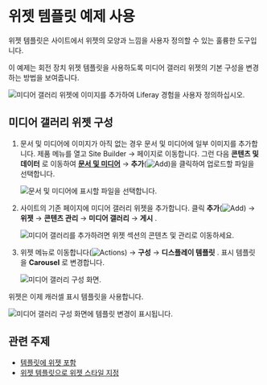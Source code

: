 # 위젯 템플릿 예제 사용

위젯 템플릿은 사이트에서 위젯의 모양과 느낌을 사용자 정의할 수 있는 훌륭한 도구입니다.

이 예제는 회전 장치 위젯 템플릿을 사용하도록 미디어 갤러리 위젯의 기본 구성을 변경하는 방법을 보여줍니다.

![미디어 갤러리 위젯에 이미지를 추가하여 Liferay 경험을 사용자 정의하십시오.](./using-a-widget-template-example/images/04.gif)

## 미디어 갤러리 위젯 구성

1. 문서 및 미디어에 이미지가 아직 없는 경우 문서 및 미디어에 일부 이미지를 추가합니다. 제품 메뉴를 열고 Site Builder &rarr; 페이지로 이동합니다. 그런 다음 **콘텐츠 및 데이터** 로 이동하여 [**문서 및 미디어**](../../../../../content-authoring-and-management/documents-and-media/uploading-and-managing/uploading-files.md) &rarr; **추가**(![Add](../../../../../images/icon-add.png))을 클릭하여 업로드할 파일을 선택합니다.

    ![문서 및 미디어에 표시할 파일을 선택합니다.](./using-a-widget-template-example/images/01.png)

1. 사이트의 기존 페이지에 미디어 갤러리 위젯을 추가합니다. 클릭 **추가**(![Add](../../../../../images/icon-plus.png)) &rarr; **위젯** &rarr; **콘텐츠 관리** &rarr; **미디어 갤러리** &rarr; **게시** .

    ![미디어 갤러리를 추가하려면 위젯 섹션의 콘텐츠 및 관리로 이동하세요.](./using-a-widget-template-example/images/02.png)

1. 위젯 메뉴로 이동합니다(![Actions](../../../../../images/icon-actions.png)) &rarr; **구성** &rarr; **디스플레이 템플릿** . 표시 템플릿을 **Carousel** 로 변경합니다.

    ![미디어 갤러리 구성 화면.](./using-a-widget-template-example/images/03.png)

  위젯은 이제 캐러셀 표시 템플릿을 사용합니다.

![미디어 갤러리 구성 화면에 템플릿 변경이 표시됩니다.](./using-a-widget-template-example/images/04.gif)

## 관련 주제

- [템플릿에 위젯 포함](../../../../../content-authoring-and-management/web-content/web-content-templates/embedding-widgets-in-templates.md)
- [위젯 템플릿으로 위젯 스타일 지정](../../../../../site-building/displaying-content/additional-content-display-options/styling-widgets-with-widget-templates.md)

